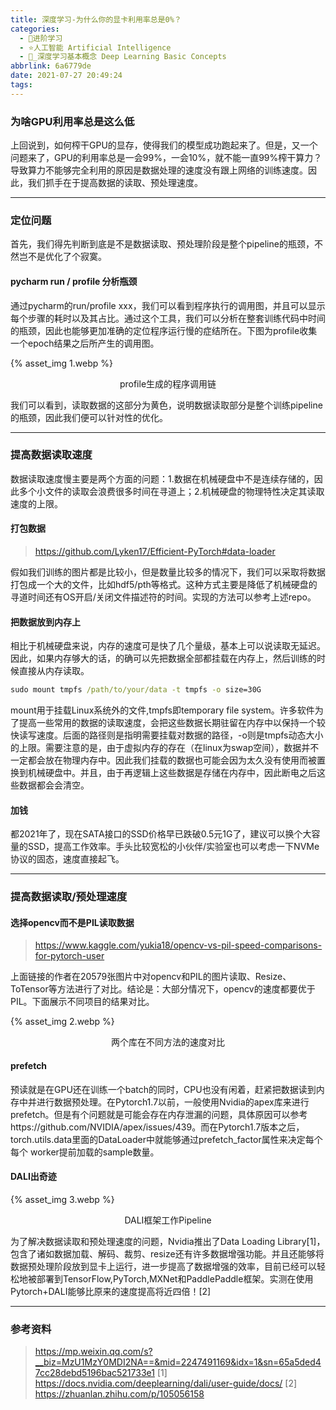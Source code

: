 ```yaml
---
title: 深度学习-为什么你的显卡利用率总是0%？
categories:
  - 🌙进阶学习
  - ⭐人工智能 Artificial Intelligence
  - 💫_深度学习基本概念 Deep Learning Basic Concepts
abbrlink: 6a6779de
date: 2021-07-27 20:49:24
tags:
---
```


### 为啥GPU利用率总是这么低

上回说到，如何榨干GPU的显存，使得我们的模型成功跑起来了。但是，又一个问题来了，GPU的利用率总是一会99%，一会10%，就不能一直99%榨干算力？导致算力不能够完全利用的原因是数据处理的速度没有跟上网络的训练速度。因此，我们抓手在于提高数据的读取、预处理速度。

<!--more-->

***

### 定位问题

首先，我们得先判断到底是不是数据读取、预处理阶段是整个pipeline的瓶颈，不然岂不是优化了个寂寞。

#### pycharm run / profile 分析瓶颈

通过pycharm的run/profile xxx，我们可以看到程序执行的调用图，并且可以显示每个步骤的耗时以及其占比。通过这个工具，我们可以分析在整套训练代码中时间的瓶颈，因此也能够更加准确的定位程序运行慢的症结所在。下图为profile收集一个epoch结果之后所产生的调用图。

{% asset_img 1.webp %}
<div align='center'>profile生成的程序调用链</div>

我们可以看到，读取数据的这部分为黄色，说明数据读取部分是整个训练pipeline的瓶颈，因此我们便可以针对性的优化。

***

### 提高数据读取速度

数据读取速度慢主要是两个方面的问题：1.数据在机械硬盘中不是连续存储的，因此多个小文件的读取会浪费很多时间在寻道上；2.机械硬盘的物理特性决定其读取速度的上限。

#### 打包数据

> https://github.com/Lyken17/Efficient-PyTorch#data-loader

假如我们训练的图片都是比较小，但是数量比较多的情况下，我们可以采取将数据打包成一个大的文件，比如hdf5/pth等格式。这种方式主要是降低了机械硬盘的寻道时间还有OS开启/关闭文件描述符的时间。实现的方法可以参考上述repo。

#### 把数据放到内存上

相比于机械硬盘来说，内存的速度可是快了几个量级，基本上可以说读取无延迟。因此，如果内存够大的话，的确可以先把数据全部都挂载在内存上，然后训练的时候直接从内存读取。

``` cmd
sudo mount tmpfs /path/to/your/data -t tmpfs -o size=30G
```

mount用于挂载Linux系统外的文件,tmpfs即temporary file system。许多软件为了提高一些常用的数据的读取速度，会把这些数据长期驻留在内存中以保持一个较快读写速度。后面的路径则是指明需要挂载对数据的路径，-o则是tmpfs动态大小的上限。需要注意的是，由于虚拟内存的存在（在linux为swap空间），数据并不一定都会放在物理内存中。因此我们挂载的数据也可能会因为太久没有使用而被置换到机械硬盘中。并且，由于再逻辑上这些数据是存储在内存中，因此断电之后这些数据都会会清空。

#### 加钱

都2021年了，现在SATA接口的SSD价格早已跌破0.5元1G了，建议可以换个大容量的SSD，提高工作效率。手头比较宽松的小伙伴/实验室也可以考虑一下NVMe协议的固态，速度直接起飞。

***

### 提高数据读取/预处理速度

#### 选择opencv而不是PIL读取数据

> https://www.kaggle.com/yukia18/opencv-vs-pil-speed-comparisons-for-pytorch-user

上面链接的作者在20579张图片中对opencv和PIL的图片读取、Resize、ToTensor等方法进行了对比。结论是：大部分情况下，opencv的速度都要优于PIL。下面展示不同项目的结果对比。

{% asset_img 2.webp %}
<div align='center'>两个库在不同方法的速度对比</div>

#### prefetch

预读就是在GPU还在训练一个batch的同时，CPU也没有闲着，赶紧把数据读到内存中并进行数据预处理。在Pytorch1.7以前，一般使用Nvidia的apex库来进行prefetch。但是有个问题就是可能会存在内存泄漏的问题，具体原因可以参考https://github.com/NVIDIA/apex/issues/439。而在Pytorch1.7版本之后，torch.utils.data里面的DataLoader中就能够通过prefetch_factor属性来决定每个每个 worker提前加载的sample数量。

#### DALI出奇迹

{% asset_img 3.webp %}
<div align='center'>DALI框架工作Pipeline</div>

为了解决数据读取和预处理速度的问题，Nvidia推出了Data Loading Library[1]，包含了诸如数据加载、解码、裁剪、resize还有许多数据增强功能。并且还能够将数据预处理阶段放到显卡上运行，进一步提高了数据增强的效率，目前已经可以轻松地被部署到TensorFlow,PyTorch,MXNet和PaddlePaddle框架。实测在使用Pytorch+DALI能够比原来的速度提高将近四倍！[2]

***

### 参考资料

> <https://mp.weixin.qq.com/s?__biz=MzU1MzY0MDI2NA==&mid=2247491169&idx=1&sn=65a5ded47cc28debd5196bac521733e1>
> [1] https://docs.nvidia.com/deeplearning/dali/user-guide/docs/
> [2] https://zhuanlan.zhihu.com/p/105056158
